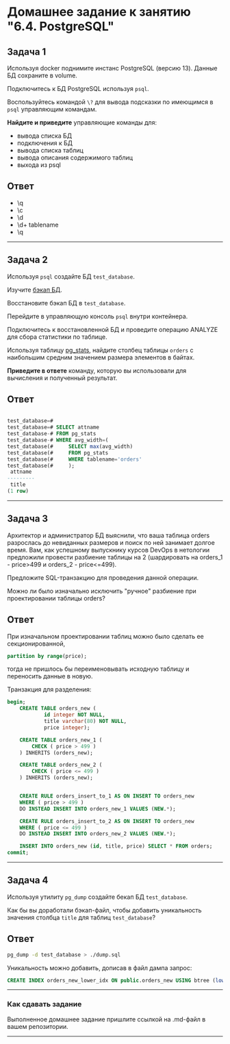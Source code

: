 # Домашнее задание к занятию "6.4. PostgreSQL"

## Задача 1

Используя docker поднимите инстанс PostgreSQL (версию 13). Данные БД сохраните в volume.

Подключитесь к БД PostgreSQL используя `psql`.

Воспользуйтесь командой `\?` для вывода подсказки по имеющимся в `psql` управляющим командам.

**Найдите и приведите** управляющие команды для:
- вывода списка БД
- подключения к БД
- вывода списка таблиц
- вывода описания содержимого таблиц
- выхода из psql

## Ответ
- \q
- \c
- \d
- \d+ tablename
- \q

---

## Задача 2

Используя `psql` создайте БД `test_database`.

Изучите [бэкап БД](https://github.com/netology-code/virt-homeworks/tree/master/06-db-04-postgresql/test_data).

Восстановите бэкап БД в `test_database`.

Перейдите в управляющую консоль `psql` внутри контейнера.

Подключитесь к восстановленной БД и проведите операцию ANALYZE для сбора статистики по таблице.

Используя таблицу [pg_stats](https://postgrespro.ru/docs/postgresql/12/view-pg-stats), найдите столбец таблицы `orders` 
с наибольшим средним значением размера элементов в байтах.

**Приведите в ответе** команду, которую вы использовали для вычисления и полученный результат.

## Ответ
```sql

test_database=#
test_database=# SELECT attname
test_database-# FROM pg_stats
test_database-# WHERE avg_width=(
test_database(#     SELECT max(avg_width)
test_database(#     FROM pg_stats
test_database(#     WHERE tablename='orders'
test_database(#     );
 attname
---------
 title
(1 row)
```

---

## Задача 3

Архитектор и администратор БД выяснили, что ваша таблица orders разрослась до невиданных размеров и
поиск по ней занимает долгое время. Вам, как успешному выпускнику курсов DevOps в нетологии предложили
провести разбиение таблицы на 2 (шардировать на orders_1 - price>499 и orders_2 - price<=499).

Предложите SQL-транзакцию для проведения данной операции.

Можно ли было изначально исключить "ручное" разбиение при проектировании таблицы orders?

## Ответ

При изначальном проектировании таблиц можно было сделать ее секционированной, 
```sql
partition by range(price);
```
тогда не пришлось бы переименовывать исходную таблицу и переносить данные в новую.

Транзакция для разделения:
```sql
begin;
    CREATE TABLE orders_new (
            id integer NOT NULL,
            title varchar(80) NOT NULL,
            price integer);

    CREATE TABLE orders_new_1 (
        CHECK ( price > 499 )
    ) INHERITS (orders_new);

    CREATE TABLE orders_new_2 (
        CHECK ( price <= 499 )
    ) INHERITS (orders_new);


    CREATE RULE orders_insert_to_1 AS ON INSERT TO orders_new
    WHERE ( price > 499 )
    DO INSTEAD INSERT INTO orders_new_1 VALUES (NEW.*);

    CREATE RULE orders_insert_to_2 AS ON INSERT TO orders_new
    WHERE ( price <= 499 )
    DO INSTEAD INSERT INTO orders_new_2 VALUES (NEW.*);

    INSERT INTO orders_new (id, title, price) SELECT * FROM orders;
commit;

```

---

## Задача 4

Используя утилиту `pg_dump` создайте бекап БД `test_database`.

Как бы вы доработали бэкап-файл, чтобы добавить уникальность значения столбца `title` для таблиц `test_database`?

## Ответ

```bash
pg_dump -d test_database > ./dump.sql
```

Уникальность можно добавить, дописав в файл дампа запрос:
```sql
CREATE INDEX orders_new_lower_idx ON public.orders_new USING btree (lower((title)::text));

```

---

### Как cдавать задание

Выполненное домашнее задание пришлите ссылкой на .md-файл в вашем репозитории.

---
